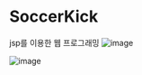 # SoccerKick
jsp를 이용한 웹 프로그래밍
![image](https://github.com/user-attachments/assets/00b72a8f-b30a-4842-a842-c8483a291677)

![image](https://github.com/user-attachments/assets/bd696ca7-716c-49eb-a9c2-aec1c2f633e0)
